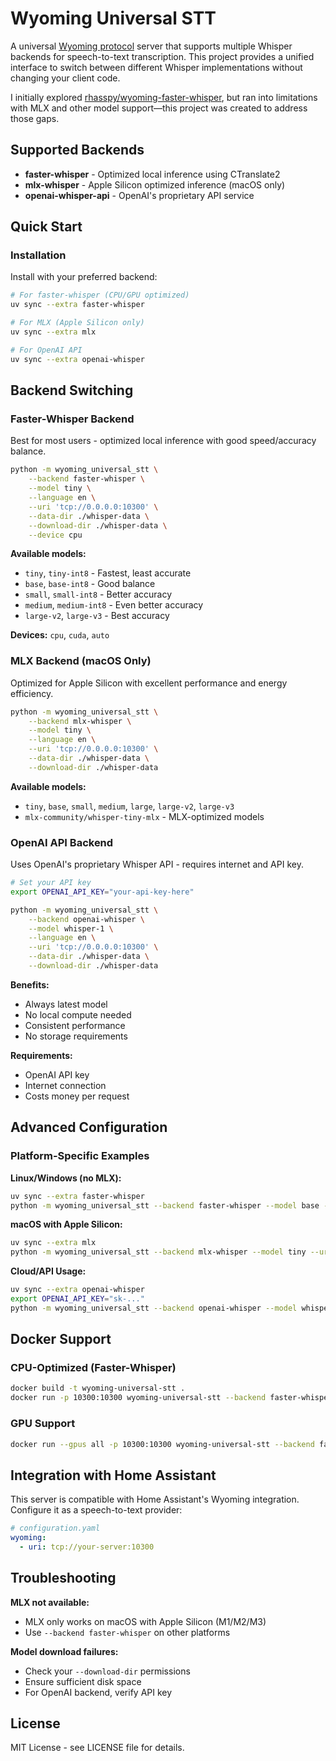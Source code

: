# Wyoming Universal STT

A universal [Wyoming protocol](https://github.com/rhasspy/wyoming) server that supports multiple Whisper backends for speech-to-text transcription. This project provides a unified interface to switch between different Whisper implementations without changing your client code.

I initially explored [rhasspy/wyoming-faster-whisper](https://github.com/rhasspy/wyoming-faster-whisper), but ran into limitations with MLX and other model support—this project was created to address those gaps.


## Supported Backends

- **faster-whisper** - Optimized local inference using CTranslate2
- **mlx-whisper** - Apple Silicon optimized inference (macOS only)  
- **openai-whisper-api** - OpenAI's proprietary API service

## Quick Start

### Installation

Install with your preferred backend:

```bash
# For faster-whisper (CPU/GPU optimized)
uv sync --extra faster-whisper

# For MLX (Apple Silicon only)
uv sync --extra mlx

# For OpenAI API
uv sync --extra openai-whisper

```

## Backend Switching

### Faster-Whisper Backend
Best for most users - optimized local inference with good speed/accuracy balance.

```bash
python -m wyoming_universal_stt \
    --backend faster-whisper \
    --model tiny \
    --language en \
    --uri 'tcp://0.0.0.0:10300' \
    --data-dir ./whisper-data \
    --download-dir ./whisper-data \
    --device cpu
```

**Available models:**
- `tiny`, `tiny-int8` - Fastest, least accurate
- `base`, `base-int8` - Good balance  
- `small`, `small-int8` - Better accuracy
- `medium`, `medium-int8` - Even better accuracy
- `large-v2`, `large-v3` - Best accuracy

**Devices:** `cpu`, `cuda`, `auto`

### MLX Backend (macOS Only)
Optimized for Apple Silicon with excellent performance and energy efficiency.

```bash
python -m wyoming_universal_stt \
    --backend mlx-whisper \
    --model tiny \
    --language en \
    --uri 'tcp://0.0.0.0:10300' \
    --data-dir ./whisper-data \
    --download-dir ./whisper-data
```

**Available models:**
- `tiny`, `base`, `small`, `medium`, `large`, `large-v2`, `large-v3`
- `mlx-community/whisper-tiny-mlx` - MLX-optimized models

### OpenAI API Backend
Uses OpenAI's proprietary Whisper API - requires internet and API key.

```bash
# Set your API key
export OPENAI_API_KEY="your-api-key-here"

python -m wyoming_universal_stt \
    --backend openai-whisper \
    --model whisper-1 \
    --language en \
    --uri 'tcp://0.0.0.0:10300' \
    --data-dir ./whisper-data \
    --download-dir ./whisper-data
```

**Benefits:**
- Always latest model
- No local compute needed
- Consistent performance
- No storage requirements

**Requirements:**
- OpenAI API key
- Internet connection
- Costs money per request

## Advanced Configuration

### Platform-Specific Examples

**Linux/Windows (no MLX):**
```bash
uv sync --extra faster-whisper
python -m wyoming_universal_stt --backend faster-whisper --model base --uri 'tcp://0.0.0.0:10300' --data-dir ./whisper-data
```

**macOS with Apple Silicon:**
```bash
uv sync --extra mlx
python -m wyoming_universal_stt --backend mlx-whisper --model tiny --uri 'tcp://0.0.0.0:10300' --data-dir ./whisper-data
```

**Cloud/API Usage:**
```bash
uv sync --extra openai-whisper
export OPENAI_API_KEY="sk-..."
python -m wyoming_universal_stt --backend openai-whisper --model whisper-1 --uri 'tcp://0.0.0.0:10300' --data-dir ./whisper-data
```

## Docker Support

### CPU-Optimized (Faster-Whisper)
```bash
docker build -t wyoming-universal-stt .
docker run -p 10300:10300 wyoming-universal-stt --backend faster-whisper --model tiny
```

### GPU Support
```bash
docker run --gpus all -p 10300:10300 wyoming-universal-stt --backend faster-whisper --model base --device cuda
```

## Integration with Home Assistant

This server is compatible with Home Assistant's Wyoming integration. Configure it as a speech-to-text provider:

```yaml
# configuration.yaml
wyoming:
  - uri: tcp://your-server:10300
```

## Troubleshooting

**MLX not available:**
- MLX only works on macOS with Apple Silicon (M1/M2/M3)
- Use `--backend faster-whisper` on other platforms

**Model download failures:**
- Check your `--download-dir` permissions
- Ensure sufficient disk space
- For OpenAI backend, verify API key


## License

MIT License - see LICENSE file for details.
